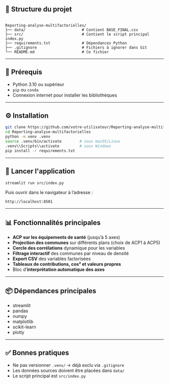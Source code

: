 ## 📁 Structure du projet

```

Reporting-analyse-multifactorielles/
├── data/                         # Contient BASE_FINAL.csv
├── src/                          # Contient le script principal index.py
├── requirements.txt              # Dépendances Python
├── .gitignore                    # Fichiers à ignorer dans Git
└── README.md                     # Ce fichier

````

---

## 🔧 Prérequis

- Python 3.10 ou supérieur
- `pip` ou `conda`
- Connexion internet pour installer les bibliothèques

---

## ⚙️ Installation

```bash
git clone https://github.com/votre-utilisateur/Reporting-analyse-multifactorielles.git
cd Reporting-analyse-multifactorielles
python -m venv .venv
source .venv/bin/activate        # sous macOS/Linux
.venv\\Scripts\\activate         # sous Windows
pip install -r requirements.txt
````

---

## 🚀 Lancer l'application

```bash
streamlit run src/index.py
```

Puis ouvrir dans le navigateur à l’adresse :

```
http://localhost:8501
```

---

## 📊 Fonctionnalités principales

* **ACP sur les équipements de santé** (jusqu’à 5 axes)
* **Projection des communes** sur différents plans (choix de ACP1 à ACP5)
* **Cercle des corrélations** dynamique pour les variables
* **Filtrage interactif** des communes par niveau de densité
* **Export CSV** des variables factorisées
* **Tableaux de contributions, cos² et valeurs propres**
* Bloc d’**interprétation automatique des axes**

---

## 📦 Dépendances principales

* streamlit
* pandas
* numpy
* matplotlib
* scikit-learn
* plotly

---

## ✅ Bonnes pratiques

* Ne pas versionner `.venv/` → déjà exclu via `.gitignore`
* Les données sources doivent être placées dans `data/`
* Le script principal est `src/index.py`
